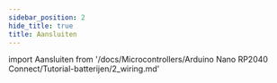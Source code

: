 ```yaml
---
sidebar_position: 2
hide_title: true
title: Aansluiten
---
```


import Aansluiten from '/docs/Microcontrollers/Arduino Nano RP2040 Connect/Tutorial-batterijen/2_wiring.md'

<Aansluiten />